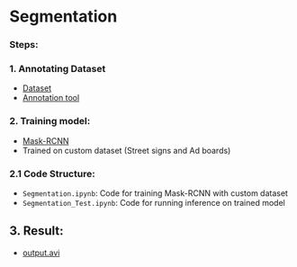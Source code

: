 # Segmentation

### Steps:

### 1. Annotating Dataset
- [Dataset](https://github.com/shailesharya/Segmentation/tree/main/dataset)
- [Annotation tool](https://www.makesense.ai)

### 2. Training model:
- [Mask-RCNN](https://github.com/matterport/Mask_RCNN)
- Trained on custom dataset (Street signs and Ad boards)
### 2.1 Code Structure:
  - `Segmentation.ipynb`: Code for training Mask-RCNN with custom dataset
  - `Segmentation_Test.ipynb`: Code for running inference on trained model
  
## 3. Result:
- [output.avi](https://github.com/shailesharya/Segmentation/blob/main/output/output.mp4)

